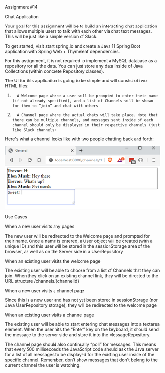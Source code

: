 Assignment #14

Chat Application

Your goal for this assignment will be to build an interacting chat application that allows multiple users to talk with each other via chat text messages. This will be just like a simple version of Slack.

To get started, visit start.spring.io and create a Java 11 Spring Boot application with Spring Web + Thymeleaf dependencies.

For this assignment, it is not required to implement a MySQL database as a repository for all the data. You can just store any data inside of Java Collections (within concrete Repository classes).

The UI for this application is going to be simple and will consist of two HTML files:

1.       A Welcome page where a user will be prompted to enter their name (if not already specified), and a list of Channels will be shown for them to “join” and chat with others

2.       A Channel page where the actual chats will take place. Note that there can be multiple channels, and messages sent inside of each channel should only be displayed in their respective channels (just like Slack channels)

Here's what a channel looks like with two people chatting back and forth:

![](src/main/resources/static/assignment14-1.png)

Use Cases

When a new user visits any pages

The new user will be redirected to the Welcome page and prompted for their name. Once a name is entered, a User object will be created (with a unique ID) and this user will be stored in the sessionStorage area of the browser, as well as on the Server side in a UserRepository



When an existing user visits the welcome page

The existing user will be able to choose from a list of Channels that they can join. When they click on an existing channel link, they will be directed to the URL structure /channels/{channelId}



When a new user visits a channel page

Since this is a new user and has not yet been stored in sessionStorage (nor Java UserRepository storage), they will be redirected to the welcome page



When an existing user visits a channel page

The existing user will be able to start entering chat messages into a textarea element. When the user hits the “Enter” key on the keyboard, it should send the message to the server side and store it into the MessageRepository.

The channel page should also continually “poll” for messages. This means that every 500 milliseconds the JavaScript code should ask the Java server for a list of all messages to be displayed for the existing user inside of the specific channel. Remember, don’t show messages that don’t belong to the current channel the user is watching.